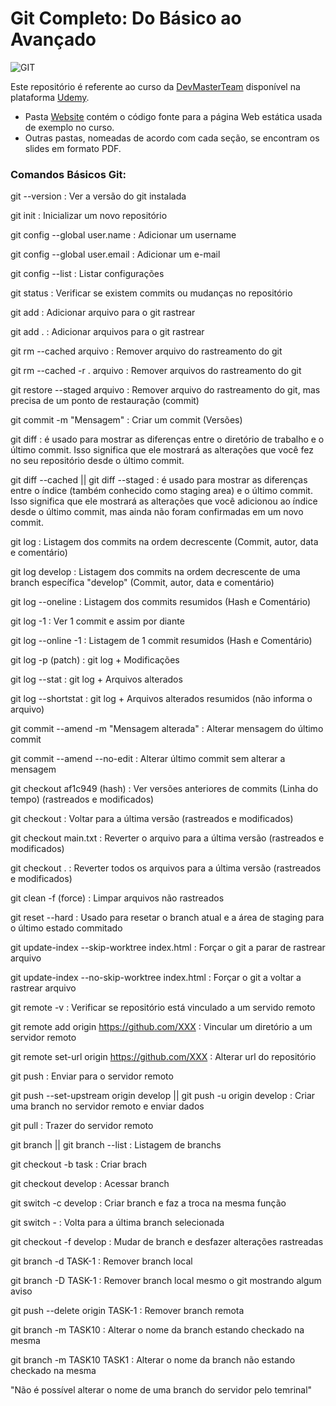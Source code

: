 # Git Completo: Do Básico ao Avançado

<div align="left">
    <img src="https://img.shields.io/badge/-GIT-orange?style=for-the-badge" alt="GIT">
</div>

Este repositório é referente ao curso da [DevMasterTeam](http://www.devmasterteam.com/) disponível na plataforma [Udemy](https://www.udemy.com/course/git-completo-do-basico-ao-avancado/?referralCode=23BF453C75F742F0926F).

- Pasta [Website](https://github.com/DevMasterTeam/Udemy-Git/tree/master/Website) contém o código fonte para a página Web estática usada de exemplo no curso.
- Outras pastas, nomeadas de acordo com cada seção, se encontram os slides em formato PDF.

### Comandos Básicos Git:

git --version : Ver a versão do git instalada

git init : Inicializar um novo repositório

git config --global user.name : Adicionar um username

git config --global user.email : Adicionar um e-mail

git config --list : Listar configurações

git status : Verificar se existem commits ou mudanças no repositório

git add : Adicionar arquivo para o git rastrear

git add . : Adicionar arquivos para o git rastrear

git rm --cached arquivo : Remover arquivo do rastreamento do git

git rm --cached -r . arquivo : Remover arquivos do rastreamento do git

git restore --staged arquivo : Remover arquivo do rastreamento do git, mas precisa de um ponto de restauração (commit)

git commit -m "Mensagem" : Criar um commit (Versões)

git diff :  é usado para mostrar as diferenças entre o diretório de trabalho 
e o último commit. Isso significa que ele mostrará as alterações que você fez 
no seu repositório desde o último commit.

git diff --cached || git diff --staged :  é usado para mostrar as diferenças 
entre o índice (também conhecido como staging area) e o último commit. 
Isso significa que ele mostrará as alterações que você adicionou ao índice 
desde o último commit, mas ainda não foram confirmadas em um novo commit.

git log : Listagem dos commits na ordem decrescente (Commit, autor, data e comentário)

git log develop : Listagem dos commits na ordem decrescente de uma branch específica "develop" (Commit, autor, data e comentário)

git log --oneline : Listagem dos commits resumidos (Hash e Comentário)

git log -1 : Ver 1 commit e assim por diante

git log --online -1 : Listagem de 1 commit resumidos (Hash e Comentário)

git log -p (patch) : git log + Modificações

git log --stat : git log + Arquivos alterados

git log --shortstat : git log + Arquivos alterados resumidos (não informa o arquivo)

git commit --amend -m "Mensagem alterada" : Alterar mensagem do último commit

git commit --amend --no-edit : Alterar último commit sem alterar a mensagem

git checkout af1c949 (hash) : Ver versões anteriores de commits (Linha do tempo) (rastreados e modificados)

git checkout : Voltar para a última versão (rastreados e modificados)

git checkout main.txt : Reverter o arquivo para a última versão (rastreados e modificados)

git checkout . : Reverter todos os arquivos para a última versão (rastreados e modificados)

git clean -f (force) : Limpar arquivos não rastreados

git reset --hard :  Usado para resetar o branch atual e a área de staging para o último estado commitado

git update-index --skip-worktree index.html : Forçar o git a parar de rastrear arquivo

git update-index --no-skip-worktree index.html : Forçar o git a voltar a rastrear arquivo

git remote -v : Verificar se repositório está vinculado a um servido remoto

git remote add origin https://github.com/XXX : Vincular um diretório a um servidor remoto

git remote set-url origin https://github.com/XXX : Alterar url do repositório

git push : Enviar para o servidor remoto

git push --set-upstream origin develop || git push -u origin develop : Criar uma branch no servidor remoto e enviar dados

git pull : Trazer do servidor remoto

git branch || git branch --list : Listagem de branchs

git checkout -b task : Criar brach

git checkout develop : Acessar branch

git switch -c develop : Criar branch e faz a troca na mesma função

git switch - : Volta para a última branch selecionada

git checkout -f develop : Mudar de branch e desfazer alterações rastreadas

git branch -d TASK-1 : Remover branch local

git branch -D TASK-1 : Remover branch local mesmo o git mostrando algum aviso

git push --delete origin TASK-1 : Remover branch remota

git branch -m TASK10 : Alterar o nome da branch estando checkado na mesma

git branch -m TASK10 TASK1 : Alterar o nome da branch não estando checkado na mesma

"Não é possível alterar o nome de uma branch do servidor pelo temrinal"
